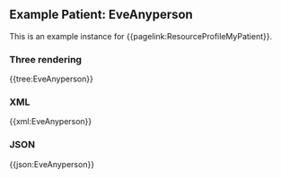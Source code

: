## Example Patient: EveAnyperson

This is an example instance for {{pagelink:ResourceProfileMyPatient}}.

### Three rendering
{{tree:EveAnyperson}}

### XML
{{xml:EveAnyperson}}

### JSON
{{json:EveAnyperson}}